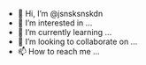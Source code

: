- 👋 Hi, I’m @jsnsksnskdn
- 👀 I’m interested in ...
- 🌱 I’m currently learning ...
- 💞️ I’m looking to collaborate on ...
- 📫 How to reach me ...

<!---
jsnsksnskdn/jsnsksnskdn is a ✨ special ✨ repository because its `README.md` (this file) appears on your GitHub profile.
You can click the Preview link to take a look at your changes.
--->
